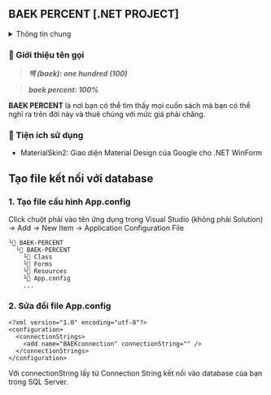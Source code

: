 ## BAEK PERCENT [.NET PROJECT]

<details>
<summary>Thông tin chung</summary>

## Nhóm 3

- 📋 **Đề tài**: Quản lý cửa hàng cho thuê sách truyện

- 💻 **Lớp học phần**: 232IS25A01

### ✊ Danh sách thành viên

| Họ và tên           | Mã sinh viên | 🔗 Link to GitHub profile                   |
| ------------------- | ------------ | -----------------------------------------   |
| Phạm Ngọc Nghiệp 🌟 | 24A4042603   | [xxelxt](https://github.com/xxelxt)         |
| Nguyễn Hoàng Anh    | 24A4040572   | [hna-gnaoh](https://github.com/hna-gnaoh)   |
| Phạm Bảo Anh        | 24A4042424   | [PhamBaoAnh](https://github.com/PhamBaoAnh) |
| Hà Gia Bảo          | 24A4042425   | [tuilaBao03](https://github.com/tuilaBao03) |
| Ngô Văn Minh        | 24A4042598   | [NMinh19](https://github.com/NMinh19)       |

</details>

### 📘 Giới thiệu tên gọi

> ***백 (baek): one hundred (100)***

> ***baek percent: 100%***

**BAEK PERCENT** là nơi bạn có thể tìm thấy mọi cuốn sách mà bạn có thể nghĩ ra trên đời này và thuê chúng với mức giá phải chăng.

### 🚀 Tiện ích sử dụng

- MaterialSkin2: Giao diện Material Design của Google cho .NET WinForm

## Tạo file kết nối với database

### 1. Tạo file cấu hình App.config

Click chuột phải vào tên ứng dụng trong Visual Studio (không phải Solution) -> Add -> New Item -> Application Configuration File

```
└📁 BAEK-PERCENT
  └📁 BAEK-PERCENT
    └📁 Class
    └📁 Forms
    └📁 Resources
    └📄 App.config
    ...
```

### 2. Sửa đổi file App.config

```
<?xml version="1.0" encoding="utf-8"?>
<configuration>
  <connectionStrings>
    <add name="BAEKconnection" connectionString="" />
  </connectionStrings>
</configuration>
```

Với connectionString lấy từ Connection String kết nối vào database của bạn trong SQL Server.
